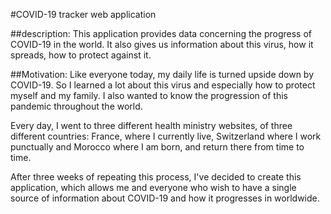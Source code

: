 #COVID-19 tracker web application

##description:
This application provides data concerning the progress of COVID-19 in the world. It also gives us information about this virus, how it spreads, how to protect against it.

##Motivation:
Like everyone today, my daily life is turned upside down by COVID-19.
So I learned a lot about this virus and especially how to protect myself and my family.
I also wanted to know the progression of this pandemic throughout the world.

Every day, I went to three different health ministry websites, of three different countries: France, where I currently live, Switzerland where I work punctually and Morocco where I am born, and return there from time to time.

After three weeks of repeating this process, I've decided to create this application, which allows me and everyone who wish to have a single source of information about COVID-19 and how it progresses in worldwide.
